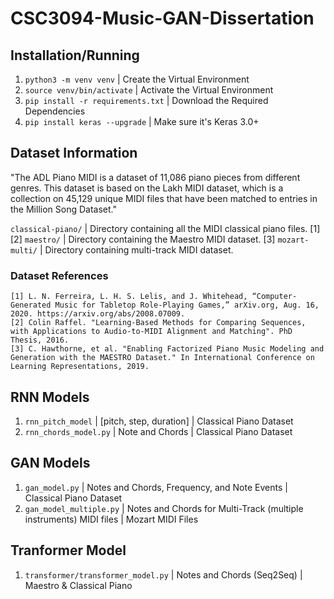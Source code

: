 # CSC3094-Music-GAN-Dissertation

## Installation/Running
1. `python3 -m venv venv` | Create the Virtual Environment
2. `source venv/bin/activate` | Activate the Virtual Environment
3. `pip install -r requirements.txt` | Download the Required Dependencies
4. `pip install keras --upgrade` | Make sure it's Keras 3.0+

## Dataset Information
"The ADL Piano MIDI is a dataset of 11,086 piano pieces from different genres. This dataset is based on the Lakh MIDI dataset, which is a collection on 45,129 unique MIDI files that have been matched to entries in the Million Song Dataset."

`classical-piano/` | Directory containing all the MIDI classical piano files. [1] [2]
`maestro/` | Directory containing the Maestro MIDI dataset. [3]
`mozart-multi/` | Directory containing multi-track MIDI dataset. 

### Dataset References
```
[1] L. N. Ferreira, L. H. S. Lelis, and J. Whitehead, “Computer-Generated Music for Tabletop Role-Playing Games,” arXiv.org, Aug. 16, 2020. https://arxiv.org/abs/2008.07009.
[2] Colin Raffel. "Learning-Based Methods for Comparing Sequences, with Applications to Audio-to-MIDI Alignment and Matching". PhD Thesis, 2016.
[3] C. Hawthorne, et al. "Enabling Factorized Piano Music Modeling and Generation with the MAESTRO Dataset." In International Conference on Learning Representations, 2019.
```

## RNN Models
1. `rnn_pitch_model` | [pitch, step, duration] | Classical Piano Dataset
2. `rnn_chords_model.py` | Note and Chords | Classical Piano Dataset

## GAN Models
1. `gan_model.py` | Notes and Chords, Frequency, and Note Events | Classical Piano Dataset 
2. `gan_model_multiple.py` | Notes and Chords for Multi-Track (multiple instruments) MIDI files | Mozart MIDI Files

## Tranformer Model
1. `transformer/transformer_model.py` | Notes and Chords (Seq2Seq) | Maestro & Classical Piano